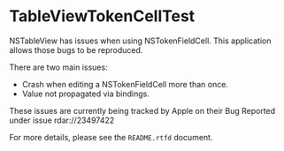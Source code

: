 # TableViewTokenCellTest

NSTableView has issues when using NSTokenFieldCell. This application allows those bugs to be reproduced.

There are two main issues:

* Crash when editing a NSTokenFieldCell more than once.
* Value not propagated via bindings.

These issues are currently being tracked by Apple on their Bug Reported under issue rdar://23497422

For more details, please see the `README.rtfd` document.
